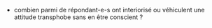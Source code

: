 - combien parmi de répondant-e-s ont interiorisé ou véhiculent une attitude transphobe sans en être conscient ?